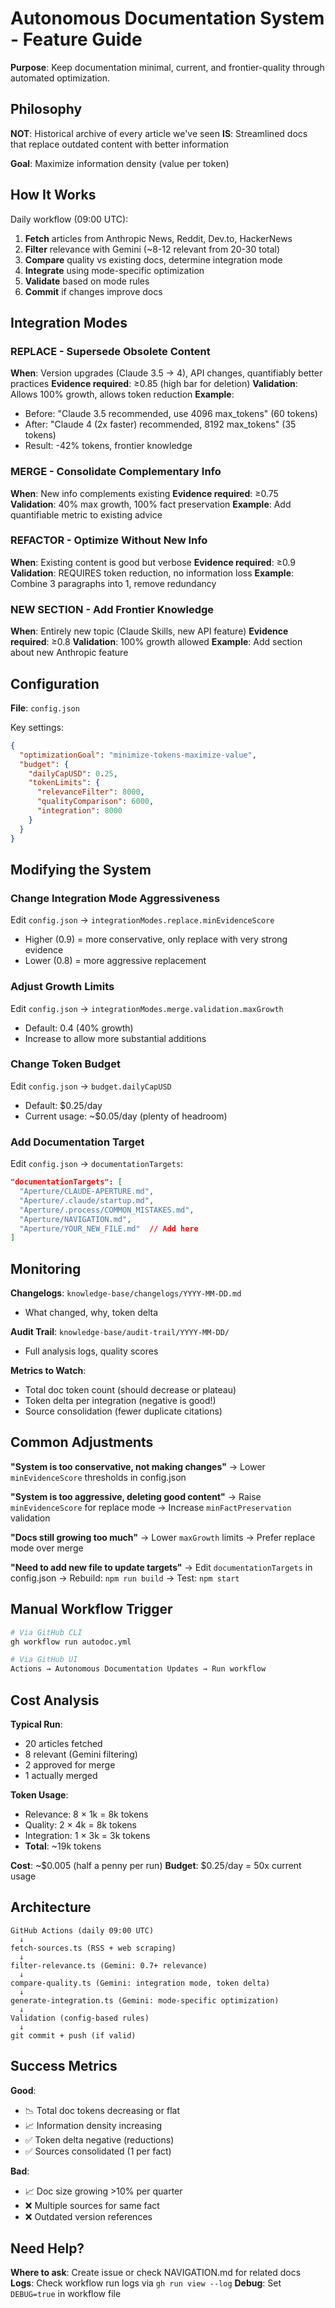 # Autonomous Documentation System - Feature Guide

**Purpose**: Keep documentation minimal, current, and frontier-quality through automated optimization.

## Philosophy

**NOT**: Historical archive of every article we've seen
**IS**: Streamlined docs that replace outdated content with better information

**Goal**: Maximize information density (value per token)

## How It Works

Daily workflow (09:00 UTC):
1. **Fetch** articles from Anthropic News, Reddit, Dev.to, HackerNews
2. **Filter** relevance with Gemini (~8-12 relevant from 20-30 total)
3. **Compare** quality vs existing docs, determine integration mode
4. **Integrate** using mode-specific optimization
5. **Validate** based on mode rules
6. **Commit** if changes improve docs

## Integration Modes

### REPLACE - Supersede Obsolete Content
**When**: Version upgrades (Claude 3.5 → 4), API changes, quantifiably better practices
**Evidence required**: ≥0.85 (high bar for deletion)
**Validation**: Allows 100% growth, allows token reduction
**Example**:
- Before: "Claude 3.5 recommended, use 4096 max_tokens" (60 tokens)
- After: "Claude 4 (2x faster) recommended, 8192 max_tokens" (35 tokens)
- Result: -42% tokens, frontier knowledge

### MERGE - Consolidate Complementary Info
**When**: New info complements existing
**Evidence required**: ≥0.75
**Validation**: 40% max growth, 100% fact preservation
**Example**: Add quantifiable metric to existing advice

### REFACTOR - Optimize Without New Info
**When**: Existing content is good but verbose
**Evidence required**: ≥0.9
**Validation**: REQUIRES token reduction, no information loss
**Example**: Combine 3 paragraphs into 1, remove redundancy

### NEW SECTION - Add Frontier Knowledge
**When**: Entirely new topic (Claude Skills, new API feature)
**Evidence required**: ≥0.8
**Validation**: 100% growth allowed
**Example**: Add section about new Anthropic feature

## Configuration

**File**: `config.json`

Key settings:
```json
{
  "optimizationGoal": "minimize-tokens-maximize-value",
  "budget": {
    "dailyCapUSD": 0.25,
    "tokenLimits": {
      "relevanceFilter": 8000,
      "qualityComparison": 6000,
      "integration": 8000
    }
  }
}
```

## Modifying the System

### Change Integration Mode Aggressiveness
Edit `config.json` → `integrationModes.replace.minEvidenceScore`
- Higher (0.9) = more conservative, only replace with very strong evidence
- Lower (0.8) = more aggressive replacement

### Adjust Growth Limits
Edit `config.json` → `integrationModes.merge.validation.maxGrowth`
- Default: 0.4 (40% growth)
- Increase to allow more substantial additions

### Change Token Budget
Edit `config.json` → `budget.dailyCapUSD`
- Default: $0.25/day
- Current usage: ~$0.05/day (plenty of headroom)

### Add Documentation Target
Edit `config.json` → `documentationTargets`:
```json
"documentationTargets": [
  "Aperture/CLAUDE-APERTURE.md",
  "Aperture/.claude/startup.md",
  "Aperture/.process/COMMON_MISTAKES.md",
  "Aperture/NAVIGATION.md",
  "Aperture/YOUR_NEW_FILE.md"  // Add here
]
```

## Monitoring

**Changelogs**: `knowledge-base/changelogs/YYYY-MM-DD.md`
- What changed, why, token delta

**Audit Trail**: `knowledge-base/audit-trail/YYYY-MM-DD/`
- Full analysis logs, quality scores

**Metrics to Watch**:
- Total doc token count (should decrease or plateau)
- Token delta per integration (negative is good!)
- Source consolidation (fewer duplicate citations)

## Common Adjustments

**"System is too conservative, not making changes"**
→ Lower `minEvidenceScore` thresholds in config.json

**"System is too aggressive, deleting good content"**
→ Raise `minEvidenceScore` for replace mode
→ Increase `minFactPreservation` validation

**"Docs still growing too much"**
→ Lower `maxGrowth` limits
→ Prefer replace mode over merge

**"Need to add new file to update targets"**
→ Edit `documentationTargets` in config.json
→ Rebuild: `npm run build`
→ Test: `npm start`

## Manual Workflow Trigger

```bash
# Via GitHub CLI
gh workflow run autodoc.yml

# Via GitHub UI
Actions → Autonomous Documentation Updates → Run workflow
```

## Cost Analysis

**Typical Run**:
- 20 articles fetched
- 8 relevant (Gemini filtering)
- 2 approved for merge
- 1 actually merged

**Token Usage**:
- Relevance: 8 × 1k = 8k tokens
- Quality: 2 × 4k = 8k tokens
- Integration: 1 × 3k = 3k tokens
- **Total**: ~19k tokens

**Cost**: ~$0.005 (half a penny per run)
**Budget**: $0.25/day = 50x current usage

## Architecture

```
GitHub Actions (daily 09:00 UTC)
  ↓
fetch-sources.ts (RSS + web scraping)
  ↓
filter-relevance.ts (Gemini: 0.7+ relevance)
  ↓
compare-quality.ts (Gemini: integration mode, token delta)
  ↓
generate-integration.ts (Gemini: mode-specific optimization)
  ↓
Validation (config-based rules)
  ↓
git commit + push (if valid)
```

## Success Metrics

**Good**:
- 📉 Total doc tokens decreasing or flat
- 📈 Information density increasing
- ✅ Token delta negative (reductions)
- ✅ Sources consolidated (1 per fact)

**Bad**:
- 📈 Doc size growing >10% per quarter
- ❌ Multiple sources for same fact
- ❌ Outdated version references

## Need Help?

**Where to ask**: Create issue or check NAVIGATION.md for related docs
**Logs**: Check workflow run logs via `gh run view --log`
**Debug**: Set `DEBUG=true` in workflow file
